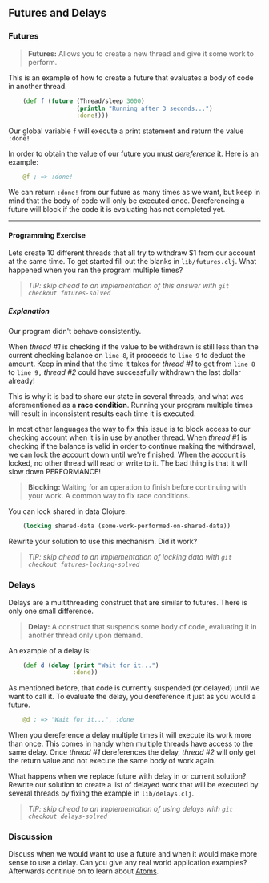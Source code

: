 ## Futures and Delays

### Futures

> **Futures:** Allows you to create a new thread and give it some work to perform.

This is an example of how to create a future that evaluates a body of code in another thread.

~~~clojure
    (def f (future (Thread/sleep 3000)
                   (println "Running after 3 seconds...")
                   :done!)))
~~~

Our global variable `f` will execute a print statement and return the value `:done!`

In order to obtain the value of our future you must _dereference_ it. Here is an example:

~~~clojure
    @f ; => :done!
~~~

We can return `:done!` from our future as many times as we want, but keep in mind that the body of code will only be executed once. Dereferencing a future will block if the code it is evaluating has not completed yet.

***

#### Programming Exercise

Lets create 10 different threads that all try to withdraw $1 from our account at the same time.  To get started fill out the blanks in `lib/futures.clj`. What happened when you ran the program multiple times?

> _TIP: skip ahead to an implementation of this answer with `git checkout futures-solved`_

##### Explanation

Our program didn't behave consistently.

When _thread #1_ is checking if the value to be withdrawn is still less than the current checking balance on `line 8`, it proceeds to `line 9` to deduct the amount. Keep in mind that the time it takes for _thread #1_ to get from `line 8` to `line 9,` _thread #2_ could have successfully withdrawn the last dollar already!

This is why it is bad to share our state in several threads, and what was aforementioned as a **race condition**. Running your program multiple times will result in inconsistent results each time it is executed.

In most other languages the way to fix this issue is to block access to our checking account when it is in use by another thread. When _thread #1_ is checking if the balance is valid in order to continue making the withdrawal, we can lock the account down until we're finished. When the account is locked, no other thread will read or write to it. The bad thing is that it will slow down PERFORMANCE!

> **Blocking:** Waiting for an operation to finish before continuing with your work. A common way to fix race conditions.

You can lock shared in data Clojure.

~~~clojure
    (locking shared-data (some-work-performed-on-shared-data))
~~~

Rewrite your solution to use this mechanism. Did it work?

> _TIP: skip ahead to an implementation of locking data with `git checkout futures-locking-solved`_

### Delays

Delays are a multithreading construct that are similar to futures. There is only one small difference.

> **Delay:** A construct that suspends some body of code, evaluating it in another thread only upon demand.

An example of a delay is:
~~~clojure
    (def d (delay (print "Wait for it...")
                  :done))
~~~

As mentioned before, that code is currently suspended (or delayed) until we want to call it. To evaluate the delay, you dereference it just as you would a future.

~~~clojure
    @d ; => "Wait for it...", :done
~~~

When you dereference a delay multiple times it will execute its work more than once. This comes in handy when multiple threads have access to the same delay. Once _thread #1_ dereferences the delay, _thread #2_ will only get the return value and not execute the same body of work again.

What happens when we replace future with delay in or current solution? Rewrite our solution to create a list of delayed work that will be executed by several threads by fixing the example in `lib/delays.clj`.

> _TIP: skip ahead to an implementation of using delays with `git checkout delays-solved`_

### Discussion

Discuss when we would want to use a future and when it would make more sense to use a delay. Can you give any real world application examples? Afterwards continue on to learn about [Atoms](Atoms.md).
